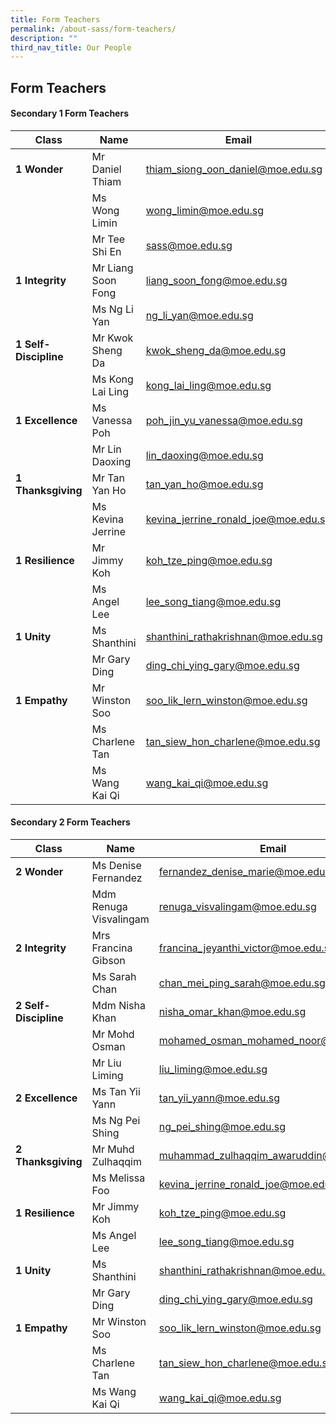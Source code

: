 ```yaml
---
title: Form Teachers
permalink: /about-sass/form-teachers/
description: ""
third_nav_title: Our People
---
```

## Form Teachers

#### Secondary 1 Form Teachers

| Class | Name|  Email |
| -------- | -------- | -------- |
| **1 Wonder**     | Mr Daniel Thiam     | thiam_siong_oon_daniel@moe.edu.sg     |
|     | Ms Wong Limin     | wong_limin@moe.edu.sg    |
|     | Mr Tee Shi En     | sass@moe.edu.sg    |
| **1 Integrity**     | Mr Liang Soon Fong     | liang_soon_fong@moe.edu.sg     |
|     | Ms Ng Li Yan     | ng_li_yan@moe.edu.sg    |
| **1 Self- Discipline**     | Mr Kwok Sheng Da     | kwok_sheng_da@moe.edu.sg     |
|     | Ms Kong Lai Ling     | kong_lai_ling@moe.edu.sg    |
| **1 Excellence**     | Ms Vanessa Poh    | poh_jin_yu_vanessa@moe.edu.sg     |
|     | Mr Lin Daoxing    | lin_daoxing@moe.edu.sg
| **1 Thanksgiving**    | Mr Tan Yan Ho    | tan_yan_ho@moe.edu.sg     |
|     | Ms Kevina Jerrine    | kevina_jerrine_ronald_joe@moe.edu.sg |
| **1 Resilience**    | Mr Jimmy Koh   | koh_tze_ping@moe.edu.sg     |
|     | Ms Angel Lee    | lee_song_tiang@moe.edu.sg |
| **1 Unity**    | Ms Shanthini   | shanthini_rathakrishnan@moe.edu.sg     |
|     | Mr Gary Ding    | ding_chi_ying_gary@moe.edu.sg |
| **1 Empathy**    | Mr Winston Soo   | soo_lik_lern_winston@moe.edu.sg     |
|     | Ms Charlene Tan    | tan_siew_hon_charlene@moe.edu.sg|
|     | Ms Wang Kai Qi    | wang_kai_qi@moe.edu.sg|


#### Secondary 2 Form Teachers

| Class | Name|  Email |
| -------- | -------- | -------- |
| **2 Wonder**     | Ms Denise Fernandez     | fernandez_denise_marie@moe.edu.sg     |
|     | Mdm Renuga Visvalingam     | renuga_visvalingam@moe.edu.sg    |
| **2 Integrity**     | Mrs Francina Gibson     | francina_jeyanthi_victor@moe.edu.sg    |
|     | Ms Sarah Chan     | chan_mei_ping_sarah@moe.edu.sg    |
| **2 Self- Discipline**     | Mdm Nisha Khan     | nisha_omar_khan@moe.edu.sg     |
|     | Mr Mohd Osman     | mohamed_osman_mohamed_noor@moe.edu.sg    |
|     | Mr Liu Liming     | liu_liming@moe.edu.sg   |
| **2 Excellence**     | Ms Tan Yii Yann    | tan_yii_yann@moe.edu.sg     |
|     | Ms Ng Pei Shing    | ng_pei_shing@moe.edu.sg
| **2 Thanksgiving**    | Mr Muhd Zulhaqqim    | muhammad_zulhaqqim_awaruddin@moe.edu.sg     |
|     | Ms Melissa Foo    | kevina_jerrine_ronald_joe@moe.edu.sg |
| **1 Resilience**    | Mr Jimmy Koh   | koh_tze_ping@moe.edu.sg     |
|     | Ms Angel Lee    | lee_song_tiang@moe.edu.sg |
| **1 Unity**    | Ms Shanthini   | shanthini_rathakrishnan@moe.edu.sg     |
|     | Mr Gary Ding    | ding_chi_ying_gary@moe.edu.sg |
| **1 Empathy**    | Mr Winston Soo   | soo_lik_lern_winston@moe.edu.sg     |
|     | Ms Charlene Tan    | tan_siew_hon_charlene@moe.edu.sg|
|     | Ms Wang Kai Qi    | wang_kai_qi@moe.edu.sg|
